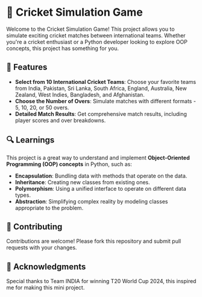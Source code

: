 # 🏏 Cricket Simulation Game

Welcome to the Cricket Simulation Game! This project allows you to simulate exciting cricket matches between international teams. Whether you're a cricket enthusiast or a Python developer looking to explore OOP concepts, this project has something for you.

## 🚀 Features

- **Select from 10 International Cricket Teams**: Choose your favorite teams from India, Pakistan, Sri Lanka, South Africa, England, Australia, New Zealand, West Indies, Bangladesh, and Afghanistan.
- **Choose the Number of Overs**: Simulate matches with different formats - 5, 10, 20, or 50 overs.
- **Detailed Match Results**: Get comprehensive match results, including player scores and over breakdowns.

## 🔍 Learnings

This project is a great way to understand and implement **Object-Oriented Programming (OOP) concepts** in Python, such as:
- **Encapsulation**: Bundling data with methods that operate on the data.
- **Inheritance**: Creating new classes from existing ones.
- **Polymorphism**: Using a unified interface to operate on different data types.
- **Abstraction**: Simplifying complex reality by modeling classes appropriate to the problem.


## 🤝 Contributing

Contributions are welcome! Please fork this repository and submit pull requests with your changes.

## 🙌 Acknowledgments

Special thanks to Team INDIA for winning T20 World Cup 2024, this inspired me for making this mini project.
